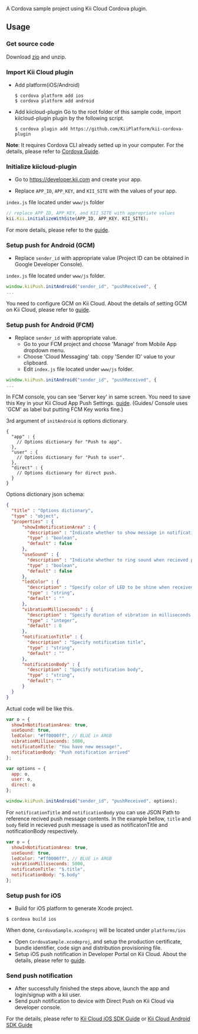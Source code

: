 A Cordova sample project using Kii Cloud Cordova plugin.

## Usage

### Get source code

Download [zip](https://github.com/KiiPlatform/cordova-plugin-sample/archive/master.zip) and unzip.

### Import Kii Cloud plugin

- Add platform(iOS/Android)

  ```
  $ cordova platform add ios
  $ cordova platform add android
  ```

- Add kiicloud-plugin
  Go to the root folder of this sample code, import kiicloud-plugin plugin by the following script.
  ```
  $ cordova plugin add https://github.com/KiiPlatform/kii-cordova-plugin
  ```

**Note**: It requires Cordova CLI already setted up in your computer. For the details, please refer to [Cordova Guide](https://cordova.apache.org/docs/en/5.1.1/guide/cli/index.html).

### Initialize kiicloud-plugin
- Go to https://developer.kii.com and create your app.

- Replace `APP_ID`, `APP_KEY`, and `KII_SITE` with the values of your app.

`index.js` file located under `www/js` folder
```js
// replace APP_ID, APP_KEY, and KII_SITE with appropriate values
kii.Kii.initializeWithSite(APP_ID, APP_KEY, KII_SITE);
```
For more details, please refer to the [guide](http://docs.kii.com/en/guides/javascript/quickstart/).

### Setup push for Android (GCM)

- Replace `sender_id` with appropriate value (Project ID can be obtained in Google Developer Console).

`index.js` file located under `www/js` folder.
```js
window.kiiPush.initAndroid("sender_id", "pushReceived", {
...
```

You need to configure GCM on Kii Cloud.
About the details of setting GCM on Kii Cloud, please refer to [guide](http://documentation.kii.com/en/samples/push-notifications/push-notifications-android/).

### Setup push for Android (FCM)
- Replace `sender_id` with appropriate value.
  - Go to your FCM project and choose 'Manage' from Mobile App dropdown menu.
  - Choose 'Cloud Messaging' tab. copy 'Sender ID' value to your clipboard.
  - Edit  `index.js` file located under `www/js` folder.

```js
window.kiiPush.initAndroid("sender_id", "pushReceived", {
...
```

In FCM console, you can see 'Server key' in same screen.
You need to save this Key in your Kii Cloud App Push Settings.
[guide](http://documentation.kii.com/en/samples/push-notifications/push-notifications-android/).
(Guides/ Console uses 'GCM' as label but putting FCM Key works fine.)

3rd argument of `initAndroid` is options dictionary.

```
{
  "app" : {
    // Options dictionary for "Push to app".
  },
  "user" : {
    // Options dictionary for "Push to user".
  },
  "direct" : {
    // Options dictionary for direct push.
  }
}
```

Options dictionary json schema:

```json
{
  "title" : "Options dictionary",
  "type" : "object",
  "properties" : {
      "showInNotificationArea" : {
        "description" : "Indicate whether to show message in notification area.",
        "type" : "boolean",
        "default" : false
      },
      "useSound" : {
        "description" : "Indicate whether to ring sound when recieved push notification.",
        "type" : "boolean",
        "default" : false
      },
      "ledColor" : {
        "description" : "Specify color of LED to be shine when received push notification. ARGB value \"#AARRGGBB\" where AA, RR, GG, BB is hexa decimal. ex) \"#ff0000ff\" for BLUE",
        "type" : "string",
        "default" : ""
      },
      "vibrationMilliseconds" : {
        "description" : "Specify duration of vibration in milliseconds.",
        "type" : "integer",
        "default" : 0
      },
      "notificationTitle" : {
        "description" : "Specify notification title",
        "type" : "string",
        "default" : ""
      },
      "notificationBody" : {
        "description" : "Specify notification body",
        "type" : "string",
        "default": ""
      }
  }
}
```

Actual code will be like this.
```javascript
var o = {
  showInNotificationArea: true,
  useSound: true,
  ledColor: "#ff0000ff", // BLUE in ARGB
  vibrationMilliseconds: 5000,
  notificatonTitle: "You have new message!",
  notificationBody: "Push notification arrived"
};

var options = {
  app: o,
  user: o,
  direct: o
};

window.kiiPush.initAndroid("sender_id", "pushReceived", options);
```

For `notificationTitle` and `notificationBody` you can use JSON Path to reference recived push message contents.
In the example bellow, `title` and `body` field in recieved push message is used as notificatonTitle and notificationBody
respectively.

```javascript
var o = {
  showInNotificationArea: true,
  useSound: true,
  ledColor: "#ff0000ff", // BLUE in ARGB
  vibrationMilliseconds: 5000,
  notificatonTitle: "$.title",
  notificationBody: "$.body"
};
```

### Setup push for iOS
- Build for iOS platform to generate Xcode project.

```shell
$ cordova build ios
```

 When done, `CordovaSample.xcodeproj` will be located under `platforms/ios`

- Open `CordovaSample.xcodeproj`, and setup the production certificate, bundle identifier, code sign and distribution provisioning file.
- Setup iOS push notification in Developer Portal on Kii Cloud.
About the details, please refer to [guide](http://documentation.kii.com/en/samples/push-notifications/push-notifications-ios/).

### Send push notification

- After successfully finished the steps above, launch the app and login/signup with a kii user.
- Send push notification to device with Direct Push on Kii Cloud via developer console.

For the details, please refer to [Kii Cloud iOS SDK Guide](http://documentation.kii.com/en/guides/ios/managing-push-notification/direct-push/) or [Kii Cloud Android SDK Guide](http://documentation.kii.com/en/guides/android/managing-push-notification/direct-push/)
